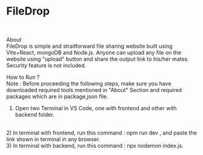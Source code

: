 # FileDrop
<br>

About
<br>
FileDrop is simple and straitforward file sharing website built using Vite+React, mongoDB and Node.js. Anyone can upload any file on the website using "upload" button and share the output link to his/her mates.
Security feature is not included.
<br>

How to Run ? 
<br> 
Note : Before proceeding the following steps, make sure you have downloaded required tools mentioned in "About" Section and required packages which are in package,json file.<br>
1) Open two Terminal in VS Code, one with frontend and other with backend folder.
<br>
2) In terminal with frontend, run this command : npm run dev , and paste the link shown in terminal in any browser.
<br>
3) In terminal with backend, run this command : npx nodemon index.js.
